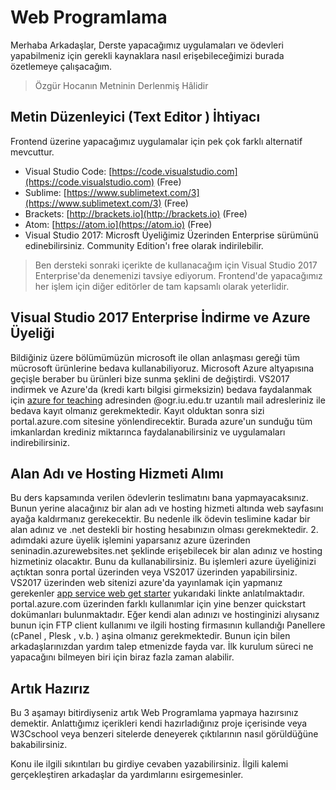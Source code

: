 # Web Programlama

Merhaba Arkadaşlar, Derste yapacağımız uygulamaları ve ödevleri yapabilmeniz için gerekli kaynaklara nasıl erişebileceğimizi burada özetlemeye çalışacağım.

> Özgür Hocanın Metninin Derlenmiş Hâlidir

## Metin Düzenleyici \(Text Editor \) İhtiyacı

Frontend üzerine yapacağımız uygulamalar için pek çok farklı alternatif mevcuttur.

* Visual Studio Code: [https://code.visualstudio.com](https://code.visualstudio.com) \(Free\)
* Sublime: [https://www.sublimetext.com/3](https://www.sublimetext.com/3) \(Free\)
* Brackets: [http://brackets.io](http://brackets.io) \(Free\)
* Atom: [https://atom.io](https://atom.io) \(Free\)
* Visual Studio 2017: Microsft Üyeliğimiz Üzerinden Enterprise sürümünü edinebilirsiniz. Community Edition'ı free olarak indirilebilir.

> Ben dersteki sonraki içerikte de kullanacağım için Visual Studio 2017 Enterprise'da denemenizi tavsiye ediyorum. Frontend'de yapacağımız her işlem için diğer editörler de tam kapsamlı olarak yeterlidir.

## Visual Studio 2017 Enterprise İndirme ve Azure Üyeliği

Bildiğiniz üzere bölümümüzün microsoft ile ollan anlaşması gereği tüm mücrosoft ürünlerine bedava kullanabiliyoruz. Microsoft Azure altyapısına geçişle beraber bu ürünleri bize sunma şeklini de değiştirdi. VS2017 indirmek ve Azure'da \(kredi kartı bilgisi girmeksizin\) bedava faydalanmak için [azure for teaching](https://aka.ms/devtoolsforteaching) adresinden @ogr.iu.edu.tr uzantılı mail adresleriniz ile bedava kayıt olmanız gerekmektedir. Kayıt olduktan sonra sizi portal.azure.com sitesine yönlendirecektir. Burada azure'un sunduğu tüm imkanlardan krediniz miktarınca faydalanabilirsiniz ve uygulamaları indirebilirsiniz.

## Alan Adı ve Hosting Hizmeti Alımı

Bu ders kapsamında verilen ödevlerin teslimatını bana yapmayacaksınız. Bunun yerine alacağınız bir alan adı ve hosting hizmeti altında web sayfasını ayağa kaldırmanız gerekecektir. Bu nedenle ilk ödevin teslimine kadar bir alan adınız ve .net destekli bir hosting hesabınızın olması gerekmektedir. 2. adımdaki azure üyelik işlemini yaparsanız azure üzerinden seninadin.azurewebsites.net şeklinde erişebilecek bir alan adınız ve hosting hizmetiniz olacaktır. Bunu da kullanabilirsiniz. Bu işlemleri azure üyeliğinizi açtıktan sonra portal üzerinden veya VS2017 üzerinden yapabilirsiniz. VS2017 üzerinden web sitenizi azure'da yayınlamak için yapmanız gerekenler [app service web get starter](https://docs.microsoft.com/en-us/azure/app-service/app-service-web-get-started-dotnet) yukarıdaki linkte anlatılmaktadır. portal.azure.com üzerinden farklı kullanımlar için yine benzer quickstart dokümanları bulunmaktadır. Eğer kendi alan adınızı ve hostinginizi alıysanız bunun için FTP client kullanımı ve ilgili hosting firmasının kullandığı Panellere \(cPanel , Plesk , v.b. \) aşina olmanız gerekmektedir. Bunun için bilen arkadaşlarınızdan yardım talep etmenizde fayda var. İlk kurulum süreci ne yapacağını bilmeyen biri için biraz fazla zaman alabilir.

## Artık Hazırız

Bu 3 aşamayı bitirdiyseniz artık Web Programlama yapmaya hazırsınız demektir. Anlattığımız içerikleri kendi hazırladığınız proje içerisinde veya W3Cschool veya benzeri sitelerde deneyerek çıktılarının nasıl görüldüğüne bakabilirsiniz.

Konu ile ilgili sıkıntıları bu girdiye cevaben yazabilirsiniz. İlgili kalemi gerçekleştiren arkadaşlar da yardımlarını esirgemesinler.

